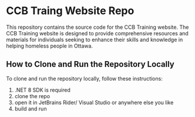# CCB Traing Website Repo

This repository contains the source code for the CCB Training website. 
The CCB Training website is designed to provide comprehensive resources and materials for individuals seeking to enhance their skills and knowledge in helping homeless people in Ottawa.

## How to Clone and Run the Repository Locally
To clone and run the repository locally, follow these instructions:

1. .NET 8 SDK is required
2. clone the repo
3. open it in JetBrains Rider/ Visual Studio or anywhere else you like
4. build and run

